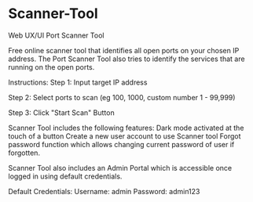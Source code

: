 # Scanner-Tool
Web UX/UI Port Scanner Tool

Free online scanner tool that identifies all open ports on your chosen IP address. The Port Scanner Tool also tries to identify the services that are running on the open ports.

Instructions:
Step 1:
Input target IP address

Step 2:
Select ports to scan (eg 100, 1000, custom number 1 - 99,999)

Step 3:
Click "Start Scan" Button

Scanner Tool includes the following features:
Dark mode activated at the touch of a button
Create a new user account to use Scanner tool
Forgot password function which allows changing current password of user if forgotten.

Scanner Tool also includes an Admin Portal which is accessible once logged in using default credentials.

Default Credentials:
Username: admin
Password: admin123
